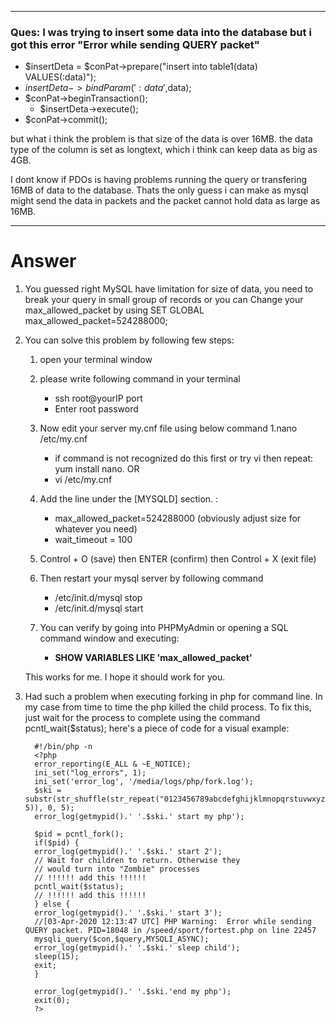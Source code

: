 - - - -
### Ques: I was trying to insert some data into the database but i got this error "Error while sending QUERY packet"

* $insertDeta = $conPat->prepare("insert into table1(data) VALUES(:data)");
* $insertDeta->bindParam(':data',$data);
* $conPat->beginTransaction();
    * $insertDeta->execute();
* $conPat->commit();

but what i think the problem is that size of the data is over 16MB.
the data type of the column is set as longtext, which i think can keep data as big as 4GB.


I dont know if PDOs is having problems running the query or transfering 16MB of data to the database.
Thats the only guess i can make as mysql might send the data in packets and the packet cannot hold data as large as 16MB.
- - - -

# Answer
1. You guessed right MySQL have limitation for size of data, you need to break your query in small group of records or you can Change your max_allowed_packet by using SET            GLOBAL max_allowed_packet=524288000;
2. 
   You can solve this problem by following few steps:

   1. open your terminal window

   1. please write following command in your terminal
      * ssh root@yourIP port
      * Enter root password
      
   1. Now edit your server my.cnf file using below command
      1.nano /etc/my.cnf
      * if command is not recognized do this first or try vi then repeat: yum install nano.
         OR
      * vi /etc/my.cnf 
         
   1. Add the line under the [MYSQLD] section. :

      * max_allowed_packet=524288000 (obviously adjust size for whatever you need) 
      * wait_timeout = 100
      
   1. Control + O (save) then ENTER (confirm) then Control + X (exit file)

   1. Then restart your mysql server by following command

      * /etc/init.d/mysql stop
      * /etc/init.d/mysql start
      
   1. You can verify by going into PHPMyAdmin or opening a SQL command window and executing:

      * **SHOW VARIABLES LIKE 'max_allowed_packet'**
      
   This works for me. I hope it should work for you.
3. Had such a problem when executing forking in php for command line. In my case from time to time the php killed the child process. To fix this, just wait for the process to      complete using the command pcntl_wait($status);
   here's a piece of code for a visual example:

         #!/bin/php -n
         <?php
         error_reporting(E_ALL & ~E_NOTICE);
         ini_set("log_errors", 1);
         ini_set('error_log', '/media/logs/php/fork.log');
         $ski = substr(str_shuffle(str_repeat("0123456789abcdefghijklmnopqrstuvwxyz", 5)), 0, 5);
         error_log(getmypid().' '.$ski.' start my php');

         $pid = pcntl_fork();
         if($pid) {
         error_log(getmypid().' '.$ski.' start 2');
         // Wait for children to return. Otherwise they 
         // would turn into "Zombie" processes
         // !!!!!! add this !!!!!!
         pcntl_wait($status);
         // !!!!!! add this !!!!!!
         } else {
         error_log(getmypid().' '.$ski.' start 3');
         //[03-Apr-2020 12:13:47 UTC] PHP Warning:  Error while sending QUERY packet. PID=18048 in /speed/sport/fortest.php on line 22457
         mysqli_query($con,$query,MYSQLI_ASYNC);
         error_log(getmypid().' '.$ski.' sleep child');
         sleep(15);
         exit;
         } 

         error_log(getmypid().' '.$ski.'end my php');
         exit(0);
         ?>
